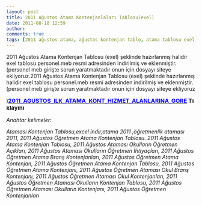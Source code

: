 ```yaml
---
layout: post
title: 2011 Ağustos Atama Kontenjanlaları Tablosu(exel)
date: 2011-08-18 12:59
author: 
comments: true
tags: [2011 ağustos atama, ağustos kontenjan tablo, atama tablosu exel, Eğitim Haberleri, exel şeklinde atama]
---
```

2011 Ağustos Atama Kontenjan Tablosu (exel) şeklinde hazırlanmış halidir exel tablosu personel.meb resmi adresinden indirilmiş ve eklenmiştir. (personel meb girişte sorun yaratmaktadır onun için dosyayı siteye ekliyoruz.2011 Ağustos Atama Kontenjan Tablosu (exel) şeklinde hazırlanmış halidir exel tablosu personel.meb resmi adresinden indirilmiş ve eklenmiştir. (personel meb girişte sorun yaratmaktadır onun için dosyayı siteye ekliyoruz

)<strong style="font-size: 15px;"><span style="color: #0000ff;"><a title="2011 Ağustos Atama Kontenjanlaları Tablosu(exel) indir" href="http://www.egitimvaktim.com/dosyalar/2011/08/2011_AGUSTOS_ILK_ATAMA_KONT_HIZMET_ALANLARINA_GORE.xls" target="_blank"><span style="color: #0000ff;">2011_AGUSTOS_ILK_ATAMA_KONT_HIZMET_ALANLARINA_GORE</span></a></span> Tıklayını</strong>

<em>Anahtar kelimeler:</em>

<address><em> Ataması Kontenjan Tablosu,excel indir,atama 2011 ,öğretmenlik ataması 2011, 2011 Ağustos Öğretmen Atama Kontenjan Tablosu. 2011 Ağustos Atama Kontenjan Tablosu, 2011 Ağustos Ataması Okulların Öğretmen Açıkları, 2011 Ağustos Ataması Okulların Öğretmen İhtiyaçları, 2011 Ağustos Öğretmen Atama Branş Kontenjanları, 2011 Ağustos Öğretmen Atama Kontenjan, 2011 Ağustos Öğretmen Atama Kontenjan Tablosu, 2011 Ağustos Öğretmen Atama Kontenjanı, 2011 Ağustos Öğretmen Ataması Okul Branş Kontenjanı, 2011 Ağustos Öğretmen Ataması Okul Kontenjanları, 2011 Ağustos Öğretmen Ataması Okulların Kontenjan Tablosu, 2011 Ağustos Öğretmen Ataması Okulların Kontenjanı, 2011 Ağustos Öğretmen Kontenjanları</em></address>
